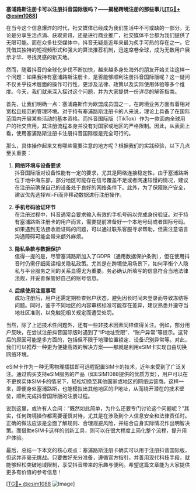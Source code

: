 **塞浦路斯注册卡可以注册抖音国际版吗？——揭秘跨境注册的那些事儿[[TG💪+ @esim1088](https://t.me/s/esim1088)]**

在当今这个信息爆炸的时代，社交媒体已经成为我们生活中不可或缺的一部分。无论是分享生活点滴、获取资讯，还是进行商业推广，社交媒体平台都为我们提供了无限可能。而在众多社交媒体中，抖音无疑是近年来最为炙手可热的存在之一。它凭借其独特的短视频形式和强大的算法推荐机制，迅速席卷全球，成为无数用户展示才华、寻找灵感的新天地。

然而，随着抖音的全球化步伐不断加快，越来越多身处海外的朋友开始关注这样一个问题：如果我持有塞浦路斯注册卡，是否能够顺利注册抖音国际版呢？这一疑问不仅关乎技术层面的操作可行性，更涉及法律、政策以及实际使用体验等多个维度。今天，我们就来深入探讨这个问题，并为大家提供一份详尽的解答指南。

首先，让我们明确一点：塞浦路斯作为欧盟成员国之一，在跨境业务方面有着相对宽松且规范的管理环境。对于持有塞浦路斯注册卡的人来说，理论上具备了在国际范围内开展某些活动的基本资格。而抖音国际版（TikTok）作为一款面向全球用户的社交应用，其注册流程本身并没有对国家或地区的严格限制。因此，从表面上看，使用塞浦路斯注册卡注册抖音国际版是完全可行的。

那么，具体操作起来又有哪些需要注意的地方呢？根据我们的实践经验，以下几点至关重要：

1. **网络环境与设备要求**  
   抖音国际版对设备性能有一定的要求，尤其是网络连接稳定性。由于塞浦路斯位于地中海东部，部分地区可能存在信号覆盖不足或者网速较慢的情况，建议在注册前确保自己的设备处于良好的网络条件下。此外，为了保障账户安全，建议优先选择Wi-Fi而非移动数据进行注册操作。

2. **手机号码验证环节**  
   在注册过程中，抖音通常会要求输入有效的手机号码以完成身份验证。对于持有塞浦路斯注册卡的用户而言，需要提前准备好一个本地号码或者国际号码。如果遇到无法接收验证码的问题，可以通过联系客服寻求帮助，但需注意语言沟通障碍可能会带来额外麻烦。

3. **隐私条款与数据保护**  
   值得一提的是，尽管塞浦路斯加入了GDPR（通用数据保护条例），但在使用抖音时仍需仔细阅读相关隐私政策。尤其是在跨境使用场景下，如何平衡个人隐私与平台服务之间的关系显得尤为重要。务必确认所填写的信息符合当地法律法规，并妥善保管好自己的账号信息。

4. **后续使用注意事项**  
   成功注册后，用户还需定期检查账户状态，避免因长时间未登录而导致冻结等问题。同时，鉴于不同地区的内容审核标准可能存在差异，建议熟悉并遵守当地社区准则，以免触犯相关规定而遭受处罚。

当然，除了上述技术性问题外，还有一些非技术因素同样值得关注。例如，部分用户反映，在尝试注册抖音国际版时遇到了“IP地址受限”、“账户异常”等提示。这背后的原因可能是多方面的，包括但不限于地理位置锁定、设备识别异常等。对此，我们可以推荐一种更为便捷高效的解决方案——那就是利用eSIM卡实现自由切换网络环境。

eSIM卡作为一种无需物理插拔即可远程配置SIM卡的技术，近年来受到了广泛关注。通过购买支持eSIM服务的产品（如ESIM1088提供的优质方案），用户可以在不更换实体SIM卡的情况下，轻松切换至其他国家或地区的网络运营商。这样一来，即便身处塞浦路斯，也能模拟出其他地区的IP地址，从而绕开潜在的技术壁垒，顺利完成抖音国际版的注册过程。

说到这里，或许有人会问：“既然如此简单，为什么还要专门讨论这个问题呢？”其实，任何跨境操作都需要谨慎对待，尤其是在涉及到个人信息安全和法律责任时。正确的做法应该是全面了解规则、合理规避风险，并结合自身实际情况作出明智决策。而借助eSIM卡这样的创新工具，则可以在很大程度上简化整个流程，提升用户体验。

最后，总结一下本文的核心观点：塞浦路斯注册卡确实可以用于注册抖音国际版，但这并非毫无挑战。只要做好充分准备，遵循官方指引，并善用现代科技手段，就能够轻松突破地域限制，享受抖音带来的乐趣与便利。希望这篇文章能为大家提供更多有价值的参考信息！

[[TG💪+ @esim1088](https://t.me/s/esim1088) ![Image](https://i.postimg.cc/4NQfJmqS/Snipaste-2025-05-13-00-14-12.png)]